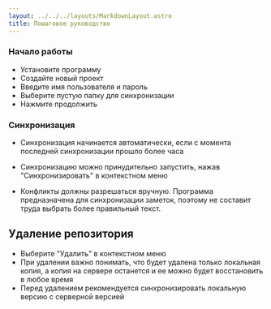 ```yaml
---
layout: ../../../layouts/MarkdownLayout.astro
title: Пошаговое руководство
---
```



### Начало работы

- Установите программу
- Создайте новый проект
- Введите имя пользователя и пароль
- Выберите пустую папку для синхронизации
- Нажмите продолжить

### Синхронизация

- Синхронизация начинается автоматически, если с момента последней синхронизации прошло более часа

- Синхронизацию можно принудительно запустить, нажав "Синхронизировать" в контекстном меню

- Конфликты должны разрешаться вручную. Программа предназначена для синхронизации заметок, поэтому не составит труда выбрать более правильный текст.

## Удаление репозитория

- Выберите "Удалить" в контекстном меню
- При удалении важно понимать, что будет удалена только локальная копия, а копия на сервере останется и ее можно будет восстановить в любое время
- Перед удалением рекомендуется синхронизировать локальную версию с серверной версией

